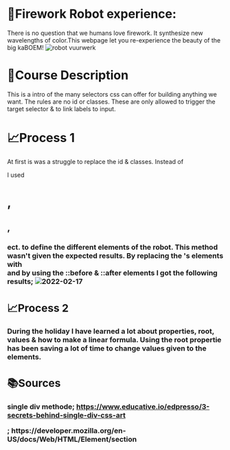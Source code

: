 # 🤖Firework Robot experience:
There is no question that we humans love firework. It synthesize new wavelengths of color.This webpage let you re-experience the beauty of the big kaBOEM!
![robot vuurwerk](https://user-images.githubusercontent.com/97689634/156724174-ea31cd3e-95f7-4a80-b70e-a0c2b48af742.png)

# 📝Course Description
This is a intro of the many selectors css can offer for building anything we want.
The rules are no id or classes. These are only allowed to trigger the target selector & to link labels to input.

# 📈Process 1
At first is was a struggle to replace the id & classes.
Instead of <div> I used <h1>,<h2>,<h3> ect. to define the different elements of the robot. This method wasn't given the expected results. By replacing the <h>'s elements with <section> and by using the ::before & ::after elements I got the following results;
  ![2022-02-17](https://user-images.githubusercontent.com/97689634/156725304-e5fe7a89-a1e6-452e-b217-e3afd88264fd.png)

# 📈Process 2
During the holiday I have learned a lot about properties, root, values & how to make a linear formula. 
Using the root propertie has been saving a lot of time to change values given to the elements. 
  

# 📚Sources
single div methode;  https://www.educative.io/edpresso/3-secrets-behind-single-div-css-art
<section>; https://developer.mozilla.org/en-US/docs/Web/HTML/Element/section
